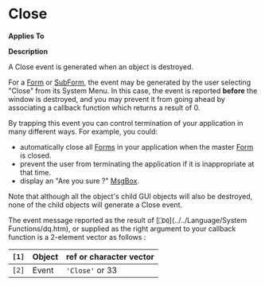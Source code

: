 




<h1 class="heading"><span class="name">Close</span></h1>

**Applies To**


**Description**


A Close event is generated when an object is destroyed.



For a [Form](./form.md) or [SubForm](./subform.md), the event may be generated by the user selecting "Close" from its System Menu. In this case, the event is reported **before** the window is destroyed, and you may prevent it from going ahead by associating a callback function which returns a result of 0.



By trapping this event you can control termination of your application in many different ways. For example, you could:

- automatically close all [Forms](./form.md) in your application when the master [Form](./form.md) is closed.
- prevent the user from terminating the application if it is inappropriate at that time.
- display an "Are you sure ?" [MsgBox](./msgbox.md).


Note that although all the object's child GUI objects will also be destroyed, none of the child objects will generate a Close event.



The event message reported as the result of [`⎕DQ`](../../Language/System Functions/dq.htm), or supplied as the right argument to your callback function is a 2-element vector as follows :


| `[1]` | Object | ref or character vector |
| --- | --- | ---  |
| `[2]` | Event | `'Close'` or 33 |



